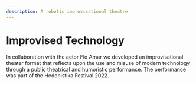 ```yaml
---
description: A robotic improvisational theatre
---
```


# Improvised Technology

In collaboration with the actor Flo Amar we developed an improvisational theater format that reflects upon the use and misuse of modern technology through a public theatrical and humoristic performance. The performance was part of the Hedonistika Festival 2022.
